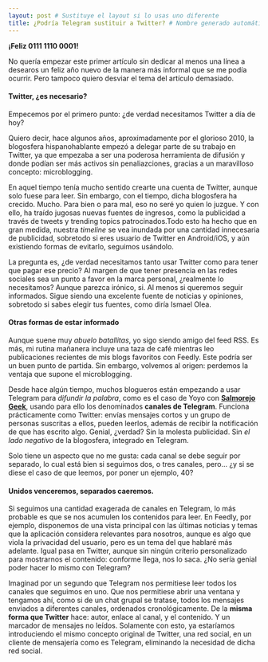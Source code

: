 ```yaml
---
layout: post # Sustituye el layout si lo usas uno diferente
title: ¿Podría Telegram sustituir a Twitter? # Nombre generado automáticamente
---
```


**¡Feliz 0111 1110 0001!**

No quería empezar este primer artículo sin dedicar al menos una línea a desearos un feliz año nuevo de la manera más
informal que se me podía ocurrir. Pero tampoco quiero desviar el tema del artículo demasiado.

#### Twitter, ¿es necesario?

Empecemos por el primero punto: ¿de verdad necesitamos Twitter a día de hoy? 

Quiero decir, hace algunos años, aproximadamente por el glorioso 2010, la blogosfera hispanohablante empezó a delegar parte de su trabajo en Twitter,
ya que empezaba a ser una poderosa herramienta de difusión y donde podían ser más activos sin penaliazciones, gracias a un maravilloso concepto: microblogging. 

En aquel tiempo tenía mucho sentido crearte una cuenta de Twitter, aunque solo fuese para leer. Sin embargo, con el tiempo,
dicha blogosfera ha crecido. Mucho. Para bien o para mal, eso no seré yo quien lo juzgue. Y con ello, ha traído
jugosas nuevas fuentes de ingresos, como la publicidad a través de tweets y trending topics patrocinados.Todo esto ha hecho que en gran medida,
nuestra *timeline* se vea inundada por una cantidad innecesaria de publicidad,
sobretodo si eres usuario de Twitter en Android/iOS, y aún existiendo formas de evitarlo, seguimos usándolo.

La pregunta es, ¿de verdad necesitamos tanto usar Twitter como para tener que pagar ese precio? Al margen de que
tener presencia en las redes sociales sea un punto a favor en la marca personal, ¿realmente lo necesitamos? Aunque parezca irónico, si.
Al menos si queremos seguir informados. Sigue siendo una excelente fuente de noticias y opiniones, sobretodo si sabes elegir tus fuentes, como
diría Ismael Olea.

#### Otras formas de estar informado 

Aunque suene muy *abuelo batallitas*, yo sigo siendo amigo del feed RSS. Es más, mi rutina mañanera incluye
una taza de café mientras leo publicaciones recientes de mis blogs favoritos con Feedly. Este podría ser un buen
punto de partida. Sin embargo, volvemos al origen: perdemos la ventaja que supone el microblogging.

Desde hace algún tiempo, muchos blogueros están empezando a usar Telegram para *difundir la palabra*, como es el
caso de Yoyo con [**Salmorejo Geek**](https://salmorejogeek.com/), usando para ello los denominados **canales de Telegram**.
Funciona prácticamente como Twitter: envías mensajes cortos y un grupo de personas suscritas a ellos, pueden leerlos,
además de recibir la notificación de que has escrito algo. Genial, ¿verdad? Sin la molesta publicidad. Sin *el lado negativo* de la blogosfera, integrado en Telegram.

Solo tiene un aspecto que no me gusta: cada canal se debe seguir por separado, lo cual está bien si seguimos dos, o tres canales, pero...
¿y si se diese el caso de que leemos, por poner un ejemplo, 40?

#### Unidos venceremos, separados caeremos.

Si seguimos una cantidad exagerada de canales en Telegram, lo más probable es que se nos acumulen los contenidos para leer.
En Feedly, por ejemplo, disponemos de una vista principal con las últimas noticias y temas que la aplicación considera relevantes para nosotros,
aunque es algo que viola la privacidad del usuario, pero es un tema del que hablaré más adelante. Igual pasa en Twitter, aunque sin ningún criterio
personalizado para mostrarnos el contenido: conforme llega, nos lo saca. ¿No sería genial poder hacer lo mismo con Telegram?

Imaginad por un segundo que Telegram nos permitiese leer todos los canales que seguimos en uno. Que nos permitiese abrir una ventana
y tengamos ahí, como si de un chat grupal se tratase, todos los mensajes enviados a diferentes canales, ordenados cronológicamente.
De la **misma forma que Twitter** hace: autor, enlace al canal, y el contenido. Y un marcador de mensajes no leídos. Solamente con esto, ya estaríamos
introduciendo el mismo concepto original de Twitter, una red social, en un cliente de mensajería como es Telegram, eliminando la necesidad de dicha red social.



